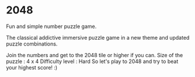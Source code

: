 # 2048
Fun and simple number puzzle game. 

The classical addictive immersive puzzle game in a new theme and updated puzzle combinations.

Join the numbers and get to the 2048 tile or higher if you can. 
Size of the puzzle : 4 x 4
Difficulty level : Hard
So let's play to 2048 and try to beat your highest score! :)
